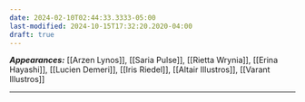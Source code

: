 ```yaml
---
date: 2024-02-10T02:44:33.3333-05:00
last-modified: 2024-10-15T17:32:20.2020-04:00
draft: true
---
```

***Appearances:*** [[Arzen Lynos]], [[Saria Pulse]], [[Rietta Wrynia]], [[Erina Hayashi]], [[Lucien Demeri]], [[Iris Riedel]], [[Altair Illustros]], [[Varant Illustros]]

---
